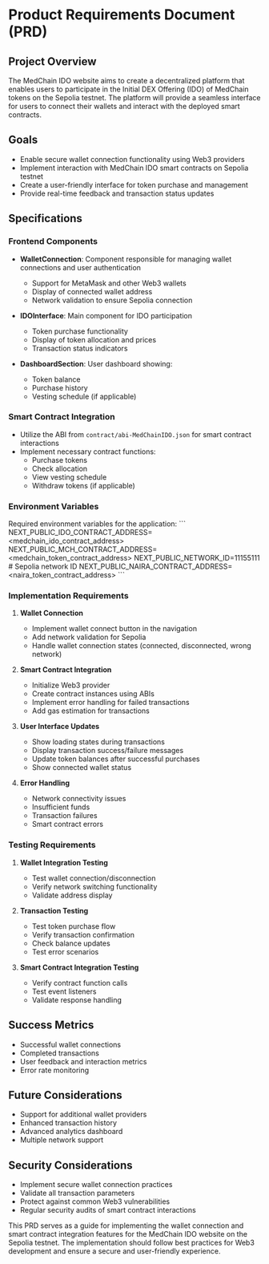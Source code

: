 # Product Requirements Document (PRD)

## Project Overview
The MedChain IDO website aims to create a decentralized platform that enables users to participate in the Initial DEX Offering (IDO) of MedChain tokens on the Sepolia testnet. The platform will provide a seamless interface for users to connect their wallets and interact with the deployed smart contracts.

## Goals
- Enable secure wallet connection functionality using Web3 providers
- Implement interaction with MedChain IDO smart contracts on Sepolia testnet
- Create a user-friendly interface for token purchase and management
- Provide real-time feedback and transaction status updates

## Specifications

### Frontend Components
- **WalletConnection**: Component responsible for managing wallet connections and user authentication
  - Support for MetaMask and other Web3 wallets
  - Display of connected wallet address
  - Network validation to ensure Sepolia connection
  
- **IDOInterface**: Main component for IDO participation
  - Token purchase functionality
  - Display of token allocation and prices
  - Transaction status indicators
  
- **DashboardSection**: User dashboard showing:
  - Token balance
  - Purchase history
  - Vesting schedule (if applicable)

### Smart Contract Integration
- Utilize the ABI from `contract/abi-MedChainIDO.json` for smart contract interactions
- Implement necessary contract functions:
  - Purchase tokens
  - Check allocation
  - View vesting schedule
  - Withdraw tokens (if applicable)

### Environment Variables
Required environment variables for the application:
\`\`\`
NEXT_PUBLIC_IDO_CONTRACT_ADDRESS=<medchain_ido_contract_address>
NEXT_PUBLIC_MCH_CONTRACT_ADDRESS=<medchain_token_contract_address>
NEXT_PUBLIC_NETWORK_ID=11155111 # Sepolia network ID
NEXT_PUBLIC_NAIRA_CONTRACT_ADDRESS=<naira_token_contract_address>
\`\`\`

### Implementation Requirements

1. **Wallet Connection**
   - Implement wallet connect button in the navigation
   - Add network validation for Sepolia
   - Handle wallet connection states (connected, disconnected, wrong network)

2. **Smart Contract Integration**
   - Initialize Web3 provider
   - Create contract instances using ABIs
   - Implement error handling for failed transactions
   - Add gas estimation for transactions

3. **User Interface Updates**
   - Show loading states during transactions
   - Display transaction success/failure messages
   - Update token balances after successful purchases
   - Show connected wallet status

4. **Error Handling**
   - Network connectivity issues
   - Insufficient funds
   - Transaction failures
   - Smart contract errors

### Testing Requirements
1. **Wallet Integration Testing**
   - Test wallet connection/disconnection
   - Verify network switching functionality
   - Validate address display

2. **Transaction Testing**
   - Test token purchase flow
   - Verify transaction confirmation
   - Check balance updates
   - Test error scenarios

3. **Smart Contract Integration Testing**
   - Verify contract function calls
   - Test event listeners
   - Validate response handling

## Success Metrics
- Successful wallet connections
- Completed transactions
- User feedback and interaction metrics
- Error rate monitoring

## Future Considerations
- Support for additional wallet providers
- Enhanced transaction history
- Advanced analytics dashboard
- Multiple network support

## Security Considerations
- Implement secure wallet connection practices
- Validate all transaction parameters
- Protect against common Web3 vulnerabilities
- Regular security audits of smart contract interactions

This PRD serves as a guide for implementing the wallet connection and smart contract integration features for the MedChain IDO website on the Sepolia testnet. The implementation should follow best practices for Web3 development and ensure a secure and user-friendly experience.
